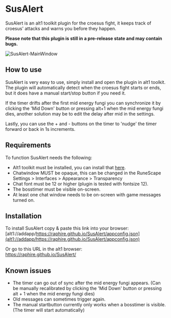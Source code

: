 # SusAlert
SusAlert is an alt1 toolkit plugin for the croesus fight, it keeps track of croesus' attacks and warns you before they happen.

**Please note that this plugin is still in a pre-release state and may contain bugs.**

![SusAlert-MainWindow](https://user-images.githubusercontent.com/9938813/136677639-16636582-ebe3-4c5e-8e64-192c30c90361.png)

## How to use
SusAlert is very easy to use, simply install and open the plugin in alt1 toolkit. The plugin will automatically detect when the croesus fight starts or ends, but it does have a manual start/stop button if you need it.

If the timer drifts after the first mid energy fungi you can synchronize it by clicking the 'Mid Down' button or pressing alt+1 when the mid energy fungi dies, another solution may be to edit the delay after mid in the settings. 

Lastly, you can use the + and - buttons on the timer to 'nudge' the timer forward or back in 1s increments.

## Requirements
To function SusAlert needs the following:
- Alt1 toolkit must be installed, you can install that [here](https://runeapps.org/alt1).
- Chatwindow MUST be opaque, this can be changed in the RuneScape Settings > 
Interfaces > Appearance > Transparency
- Chat font must be 12 or higher (plugin is tested with fontsize 12).
- The bosstimer must be visible on-screen.
- At least one chat window needs to be on-screen with game messages turned on.

## Installation
To install SusAlert copy & paste this link into your browser:<br/>
[alt1://addapp/https://raphire.github.io/SusAlert/appconfig.json](alt1://addapp/https://raphire.github.io/SusAlert/appconfig.json)

Or go to this URL in the alt1 browser:<br/>
https://raphire.github.io/SusAlert/

## Known issues
- The timer can go out of sync after the mid energy fungi appears. (Can be manually recalibrated by clicking the 'Mid Down' button or pressing alt + 1 when the mid energy fungi dies)
- Old messages can sometimes trigger again.
- The manual startbutton currently only works when a bosstimer is visible. (The timer will start automatically)
